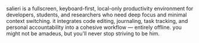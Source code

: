 salieri is a fullscreen, keyboard-first, local-only productivity environment for developers, students, and researchers who need deep focus and minimal context switching. it integrates code editing, journaling, task tracking, and personal accountability into a cohesive workflow — entirely offline. you might not be amadeus, but you'll never stop striving to be him.
